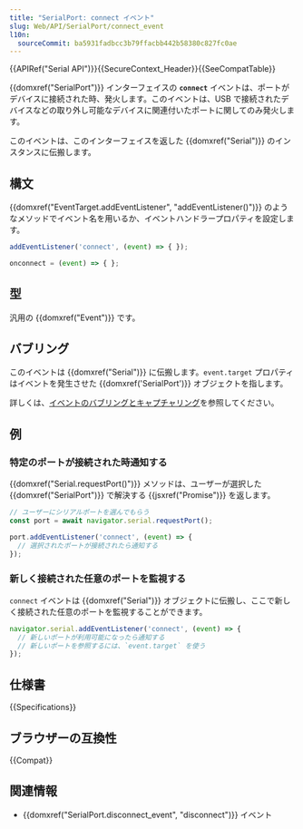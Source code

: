 ```yaml
---
title: "SerialPort: connect イベント"
slug: Web/API/SerialPort/connect_event
l10n:
  sourceCommit: ba5931fadbcc3b79ffacbb442b58380c827fc0ae
---
```


{{APIRef("Serial API")}}{{SecureContext_Header}}{{SeeCompatTable}}

{{domxref("SerialPort")}} インターフェイスの **`connect`** イベントは、ポートがデバイスに接続された時、発火します。このイベントは、USB で接続されたデバイスなどの取り外し可能なデバイスに関連付いたポートに関してのみ発火します。

このイベントは、このインターフェイスを返した {{domxref("Serial")}} のインスタンスに伝搬します。

## 構文

{{domxref("EventTarget.addEventListener", "addEventListener()")}} のようなメソッドでイベント名を用いるか、イベントハンドラープロパティを設定します。

```js
addEventListener('connect', (event) => { });

onconnect = (event) => { };
```

## 型

汎用の {{domxref("Event")}} です。

## バブリング

このイベントは {{domxref("Serial")}} に伝搬します。`event.target` プロパティはイベントを発生させた {{domxref('SerialPort')}} オブジェクトを指します。

詳しくは、[イベントのバブリングとキャプチャリング](/ja/docs/Learn/JavaScript/Building_blocks/Events#%E3%82%A4%E3%83%99%E3%83%B3%E3%83%88%E3%81%AE%E3%83%90%E3%83%96%E3%83%AA%E3%83%B3%E3%82%B0%E3%81%A8%E3%82%AD%E3%83%A3%E3%83%97%E3%83%81%E3%83%A3%E3%83%AA%E3%83%B3%E3%82%B0)を参照してください。

## 例

### 特定のポートが接続された時通知する

{{domxref("Serial.requestPort()")}} メソッドは、ユーザーが選択した {{domxref("SerialPort")}} で解決する {{jsxref("Promise")}} を返します。

```js
// ユーザーにシリアルポートを選んでもらう
const port = await navigator.serial.requestPort();

port.addEventListener('connect', (event) => {
  // 選択されたポートが接続されたら通知する
});
```

### 新しく接続された任意のポートを監視する

`connect` イベントは {{domxref("Serial")}} オブジェクトに伝搬し、ここで新しく接続された任意のポートを監視することができます。

```js
navigator.serial.addEventListener('connect', (event) => {
  // 新しいポートが利用可能になったら通知する
  // 新しいポートを参照するには、`event.target` を使う
});
```

## 仕様書

{{Specifications}}

## ブラウザーの互換性

{{Compat}}

## 関連情報

- {{domxref("SerialPort.disconnect_event", "disconnect")}} イベント
